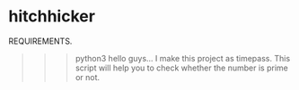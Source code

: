 # hitchhicker
REQUIREMENTS.
>>>python3
hello guys...
I make this project as timepass.
This script will help you to check whether the number is prime or not.
